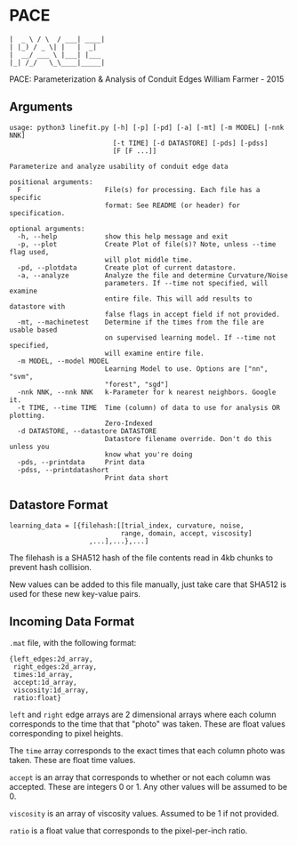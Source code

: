 # PACE

    |  _ \ / \  / ___| ____|
    | |_) / _ \| |   |  _|
    |  __/ ___ \ |___| |___
    |_| /_/   \_\____|_____|

PACE: Parameterization & Analysis of Conduit Edges
William Farmer - 2015

## Arguments

    usage: python3 linefit.py [-h] [-p] [-pd] [-a] [-mt] [-m MODEL] [-nnk NNK]
                              [-t TIME] [-d DATASTORE] [-pds] [-pdss]
                              [F [F ...]]

    Parameterize and analyze usability of conduit edge data

    positional arguments:
      F                     File(s) for processing. Each file has a specific
                            format: See README (or header) for specification.

    optional arguments:
      -h, --help            show this help message and exit
      -p, --plot            Create Plot of file(s)? Note, unless --time flag used,
                            will plot middle time.
      -pd, --plotdata       Create plot of current datastore.
      -a, --analyze         Analyze the file and determine Curvature/Noise
                            parameters. If --time not specified, will examine
                            entire file. This will add results to datastore with
                            false flags in accept field if not provided.
      -mt, --machinetest    Determine if the times from the file are usable based
                            on supervised learning model. If --time not specified,
                            will examine entire file.
      -m MODEL, --model MODEL
                            Learning Model to use. Options are ["nn", "svm",
                            "forest", "sgd"]
      -nnk NNK, --nnk NNK   k-Parameter for k nearest neighbors. Google it.
      -t TIME, --time TIME  Time (column) of data to use for analysis OR plotting.
                            Zero-Indexed
      -d DATASTORE, --datastore DATASTORE
                            Datastore filename override. Don't do this unless you
                            know what you're doing
      -pds, --printdata     Print data
      -pdss, --printdatashort
                            Print data short

## Datastore Format

    learning_data = [{filehash:[[trial_index, curvature, noise,
                                range, domain, accept, viscosity]
                        ,...],...},...]

The filehash is a SHA512 hash of the file contents read in 4kb chunks to prevent
hash collision.

New values can be added to this file manually, just take care that SHA512 is
used for these new key-value pairs.

## Incoming Data Format

`.mat` file, with the following format:

    {left_edges:2d_array,
     right_edges:2d_array,
     times:1d_array,
     accept:1d_array,
     viscosity:1d_array,
     ratio:float}

`left` and `right` edge arrays are 2 dimensional arrays where each column
corresponds to the time that that "photo" was taken. These are float values
corresponding to pixel heights.

The `time` array corresponds to the exact times that each column photo was
taken. These are float time values.

`accept` is an array that corresponds to whether or not each column was
accepted. These are integers 0 or 1. Any other values will be assumed to be 0.

`viscosity` is an array of viscosity values. Assumed to be 1 if not provided.

`ratio` is a float value that corresponds to the pixel-per-inch ratio.
